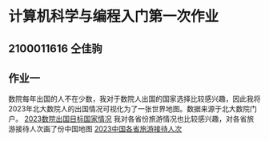 # 计算机科学与编程入门第一次作业
## 2100011616  仝佳驹
## 作业一
数院每年出国的人不在少数，我对于数院人出国的国家选择比较感兴趣，因此我将2023年北大数院人的出国情况可视化为了一张世界地图。数据来源于北大数院门户。
[2023数院出国目标国家情况](https://topo022.github.io/homework/geo_world.html)
我对各省份旅游情况也比较感兴趣，对各省旅游接待人次画了份中国地图
[2023中国各省旅游接待人次](https://topo022.github.io/homework/map_china.html)
